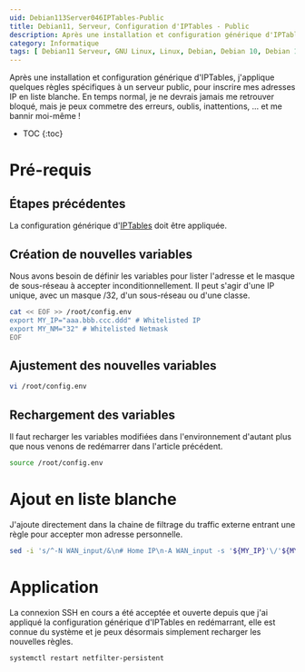 ```yaml
---
uid: Debian113Server046IPTables-Public
title: Debian11, Serveur, Configuration d'IPTables - Public
description: Après une installation et configuration générique d'IPTables, j'applique quelques règles spécifiques à un serveur public, pour inscrire mes adresses IP en liste blanche. En temps normal, je ne devrais jamais me retrouver bloqué, mais je peux commetre des erreurs, oublis, inattentions, ... et me bannir moi-même !
category: Informatique
tags: [ Debian11 Serveur, GNU Linux, Linux, Debian, Debian 10, Debian 11, Buster, Bullseye, Serveur, Installation, IPTables, Sécurité, Filtrage, Réseau, Pare-feu, Règles, Chaînes, Pirate, SSH, TCP, IP, ICMP, Loopback, IPv6, Serveur public, Internet ]
---
```

Après une installation et configuration générique d'IPTables, j'applique quelques règles spécifiques à un serveur public, pour inscrire mes adresses IP en liste blanche. En temps normal, je ne devrais jamais me retrouver bloqué, mais je peux commetre des erreurs, oublis, inattentions, ... et me bannir moi-même !

* TOC
{:toc}

# Pré-requis

## Étapes précédentes

La configuration générique d'[IPTables](/Debian113Server045IPTables-fr/) doit être appliquée.

## Création de nouvelles variables

Nous avons besoin de définir les variables pour lister l'adresse et le masque de sous-réseau à accepter inconditionnellement. Il
peut s'agir d'une IP unique, avec un masque /32, d'un sous-réseau ou d'une classe.
```bash
cat << EOF >> /root/config.env
export MY_IP="aaa.bbb.ccc.ddd" # Whitelisted IP
export MY_NM="32" # Whitelisted Netmask
EOF
```

## Ajustement des nouvelles variables

```bash
vi /root/config.env
```

## Rechargement des variables

Il faut recharger les variables modifiées dans l'environnement d'autant plus que nous venons de redémarrer dans l'article
précédent.
```bash
source /root/config.env
```

# Ajout en liste blanche

J'ajoute directement dans la chaine de filtrage du traffic externe entrant une règle pour accepter mon adresse personnelle.
```bash
sed -i 's/^-N WAN_input/&\n# Home IP\n-A WAN_input -s '${MY_IP}'\/'${MY_NM}' -j ACCEPT/' /etc/iptables/rules.v4
```

# Application

La connexion SSH en cours a été acceptée et ouverte depuis que j'ai appliqué la configuration générique d'IPTables en redémarrant, elle est
connue du système et je peux désormais simplement recharger les nouvelles règles.
```bash
systemctl restart netfilter-persistent
```

